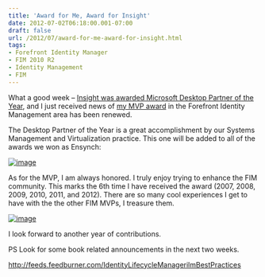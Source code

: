 ```yaml
---
title: 'Award for Me, Award for Insight'
date: 2012-07-02T06:18:00.001-07:00
draft: false
url: /2012/07/award-for-me-award-for-insight.html
tags: 
- Forefront Identity Manager
- FIM 2010 R2
- Identity Management
- FIM
---
```


What a good week – [Insight was awarded Microsoft Desktop Partner of the Year](https://www.insight.com/pages/landingpage.web?id=12933&cm_re=homepage_SMB-_-week26-_-Banner_1), and I just received news of [my MVP award](https://mvp.support.microsoft.com/profile/Lundell) in the Forefront Identity Management area has been renewed.

The Desktop Partner of the Year is a great accomplishment by our Systems Management and Virtualization practice. This one will be added to all of the awards we won as Ensynch:

[![image](http://www.ilmbestpractices.com/blog/uploaded_images/a35d4e8a030b_5507/image_thumb.png "image")](http://www.ilmbestpractices.com/blog/uploaded_images/a35d4e8a030b_5507/image.png)

As for the MVP, I am always honored. I truly enjoy trying to enhance the FIM community. This marks the 6th time I have received the award (2007, 2008, 2009, 2010, 2011, and 2012). There are so many cool experiences I get to have with the the other FIM MVPs, I treasure them.

[![image](http://www.ilmbestpractices.com/blog/uploaded_images/a35d4e8a030b_5507/image_thumb_3.png "image")](http://www.ilmbestpractices.com/blog/uploaded_images/a35d4e8a030b_5507/image_3.png)

I look forward to another year of contributions.

PS Look for some book related announcements in the next two weeks.

http://feeds.feedburner.com/IdentityLifecycleManagerilmBestPractices